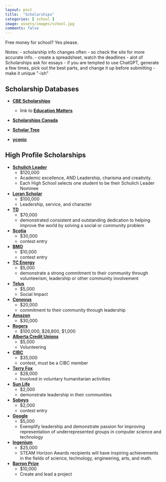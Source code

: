 ```yaml
---
layout: post
title:  "Scholarships"
categories: [ school ]
image: assets/images/school.jpg
comments: false
---
```


Free money for school? Yes please.

Notes:
    - scholarship info changes often - so check the site for more accurate info.
    - create a spreadsheet, watch the deadlines
    - alot of Scholarships ask for essays - if you are tempted to use ChatGPT, generate a few times, pick out the best parts, and change it up before submitting - make it unique "-ish"

## Scholarship Databases

+ **[CBE Scholarships](https://cbe.ab.ca/programs/high-school/Pages/awards-scholarships.aspx)**
    - link to **[Education Matters](https://www.educationmatters.ca/students/)**

+ **[Scholarships Canada](https://www.scholarshipscanada.com/)**
+ **[Scholar Tree](https://scholartree.ca/)**
+ **[yconic](https://yconic.com/)**

## High Profile Scholarships

+ **[Schulich Leader](https://schulichleaders.com/)**
    - $120,000
    - Academic excellence, AND Leadership, charisma and creativity.
    - Each High School selects one student to be their Schulich Leader Nominee
+ **[Loran Scholar](https://loranscholar.ca/)**
    - $100,000
    - Leadership, service, and character
+ **[TD](https://www.td.com/ca/en/personal-banking/solutions/student-banking/community-leadership-scholarship-for-canadians)**
    - $70,000
    - demonstrated consistent and outstanding dedication to helping improve the world by solving a social or community problem
+ **[Scotia](https://www.scotiabank.com/ca/en/personal/bank-accounts/students/scholarship-contest.html)**
    - $30,000
    - contest entry
+ **[BMO](https://yconic.55rush.com/bmo)**
    - $10,000
    - contest entry
+ **[TC Energy](https://www.tcenergy.com/community-giving/scholarships/Canada-En/)**
    - $5,000
    - demonstrate a strong commitment to their community through volunteerism, leadership or other community involvement
+ **[Telus](https://www.friendlyfuture.com/en/foundation/social-impact-bursary)**
    - $5,000
    - Social Impact
+ **[Cenovus](https://www.cenovus.com/Careers/Students-and-new-grads/STEM-Scholarship)**
    - $20,000
    - commitment to their community through leadership
+ **[Amazon](https://www.amazonfutureengineer.ca/programs/scholarships/)**
    - $30,000
+ **[Rogers](https://about.rogers.com/our-impact/ted-rogers-scholarships/)**
    - $100,000, $26,800, $1,000
+ **[Alberta Credit Unions](https://albertacreditunions.com/be-ready/student-life/future-leader-of-alberta-scholarship/)**
    - $5,000
    - Volunteering
+ **[CIBC](https://www.cibc.com/en/student/scholarships-and-contests/full-ride.html)**
    - $35,000
    - contest, must be a CIBC member
+ **[Terry Fox](https://terryfoxawards.ca/applicant-information/)**
    - $28,000
    - Involved in voluntary humanitarian activities
+ **[Sun Life](https://www.sunlifeglobalinvestments.com/en/about-us/livebright-scholarship-program/)**
    - $2,000
    - demonstrate leadership in their communities
+ **[Sobeys](https://yconic.55rush.com/foodforthought)**
    - $2,000
    - contest entry
+ **[Google](https://buildyourfuture.withgoogle.com/scholarships/generation-google-scholarship)**
    - $5,000
    - Exemplify leadership and demonstrate passion for improving representation of underrepresented groups in computer science and technology
+ **[Ingenium](https://steamhorizonawards.ca/)**
    - $25,000
    - STEAM Horizon Awards recipients will have inspiring achievements in the fields of science, technology, engineering, arts, and math.
+ **[Barron Prize](https://barronprize.org/)**
    - $10,000
    - Create and lead a project





